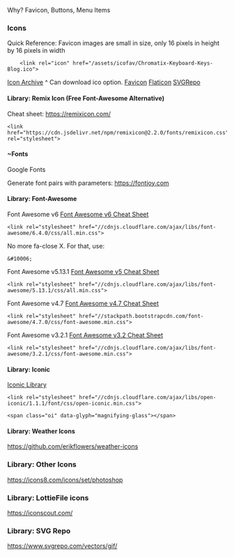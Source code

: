 
Why? Favicon, Buttons, Menu Items

### Icons
Quick Reference:
Favicon images are small in size, only 16 pixels in height by 16 pixels in width

```
    <link rel="icon" href="/assets/icofav/Chromatix-Keyboard-Keys-Blog.ico">
```


[Icon Archive](https://iconarchive.com/tag/search)
^ Can download ico option.
[Favicon](https://favicon.io/)
[Flaticon](https://www.flaticon.com/)
[SVGRepo](https://www.svgrepo.com/)


#### Library: Remix Icon (Free Font-Awesome Alternative)
Cheat sheet: https://remixicon.com/
```
<link href="https://cdn.jsdelivr.net/npm/remixicon@2.2.0/fonts/remixicon.css" rel="stylesheet">
```

#### ~Fonts

Google Fonts

Generate font pairs with parameters: https://fontjoy.com

#### Library: Font-Awesome


Font Awesome v6
[Font Awesome v6 Cheat Sheet](https://kapeli.com/cheat_sheets/Font_Awesome.docset/Contents/Resources/Documents/index)
```
<link rel="stylesheet" href="//cdnjs.cloudflare.com/ajax/libs/font-awesome/6.4.0/css/all.min.css">
```

No more fa-close X. For that, use:
```
&#10006;
```

Font Awesome v5.13.1
[Font Awesome v5 Cheat Sheet](https://fontawesome.com/v5/search?o=r&m=free)
```
<link rel="stylesheet" href="//cdnjs.cloudflare.com/ajax/libs/font-awesome/5.13.1/css/all.min.css">
```

Font Awesome v4.7
[Font Awesome v4.7 Cheat Sheet](https://fontawesome.com/v4.7.0/cheatsheet/)
```
<link rel="stylesheet" href="//stackpath.bootstrapcdn.com/font-awesome/4.7.0/css/font-awesome.min.css">
```

Font Awesome v3.2.1
[Font Awesome v3.2 Cheat Sheet](https://fontawesome.com/v3/cheatsheet/)
```
<link rel="stylesheet" href="//cdnjs.cloudflare.com/ajax/libs/font-awesome/3.2.1/css/font-awesome.min.css">
```

#### Library: Iconic

[Iconic Library](https://useiconic.com/open)

```
<link rel="stylesheet" href="//cdnjs.cloudflare.com/ajax/libs/open-iconic/1.1.1/font/css/open-iconic.min.css">

<span class="oi" data-glyph="magnifying-glass"></span>
```

#### Library: Weather Icons
https://github.com/erikflowers/weather-icons

### Library: Other Icons
https://icons8.com/icons/set/photoshop

### Library: LottieFile icons
https://iconscout.com/

### Library: SVG Repo
https://www.svgrepo.com/vectors/gif/